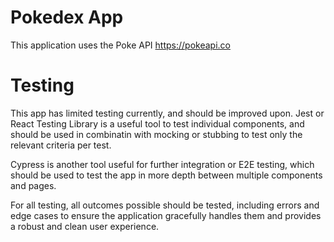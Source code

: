 # Pokedex App
This application uses the Poke API
https://pokeapi.co

# Testing
This app has limited testing currently, and should be improved upon.
Jest or React Testing Library is a useful tool to test individual components, and should be used in combinatin with mocking or stubbing to test only the relevant criteria per test.

Cypress is another tool useful for further integration or E2E testing, which should be used to test the app in more depth between multiple components and pages.

For all testing, all outcomes possible should be tested, including errors and edge cases to ensure the application gracefully handles them and provides a robust and clean user experience.
